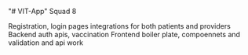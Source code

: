 "# VIT-App" 
Squad 8 

Registration, login pages integrations for both patients and providers
Backend auth apis, vaccination 
Frontend boiler plate, compoennets and validation and api work


